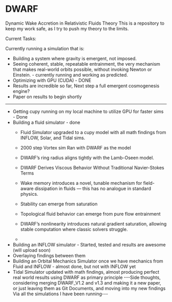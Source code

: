 # DWARF
Dynamic Wake Accretion in Relativistic Fluids Theory
This is a repository to keep my work safe, as I try to push my theory to the limits.

Current Tasks:

Currently running a simulation that is:
 - Building a system where gravity is emergent, not imposed.
 - Seeing coherent, stable, repeatable entrainment, the very mechanism that makes real-world orbits possible, without invoking Newton or Einstein. - currently running and working as predicted.
 - Optimizing with GPU (CUDA) - DONE
 - Results are incredible so far, Next step a full emergent cosmogenesis engine?
 - Paper on results to begin shortly

-------------------------------------------------------------------
- Getting cupy running on my local machine to utilize GPU for faster sims - Done
- Building a fluid simulator - done
  - Fluid Simulator upgraded to a cupy model with all math findings from INFLOW, Solar, and Tidal sims.
  - 2000 step Vortex sim Ran with DWARF as the model
   - DWARF’s ring radius aligns tightly with the Lamb-Oseen model.
   - DWARF Derives Viscous Behavior Without Traditional Navier-Stokes Terms
   - Wake memory introduces a novel, tunable mechanism for field-aware dissipation in fluids — this has no analogue in standard physics.
   - Stability can emerge from saturation
   - Topological fluid behavior can emerge from pure flow entrainment
   - DWARF’s nonlinearity introduces natural gradient saturation, allowing stable computation where classic solvers struggle.
 
  - 
- Building an INFLOW simulator - Started, tested and results are awesome (will upload soon)
- Overlaying findings between them
- Building an Orbital Mechanics Simulator once we have mechanics from Fluid and INFLOW - almost done, but not with INFLOW yet
- Tidal Simulator updated with math findings, almost producing perfect real  world results using DWARF as primary principle
---Side thoughts, considering merging DWARF_V1.2 and v1.3 and making it a new paper, or just leaving them as Git Documents, and moving into my new findings Via all the simulations I have been running---
